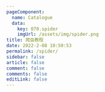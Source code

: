```yaml
---
pageComponent:
  name: Catalogue
  data:
    key: 070.spider
    imgUrl: /assets/img/spider.png
title: 爬虫教程
date: 2022-2-08 10:50:53
permalink: /spider/
sidebar: false
article: false
comment: false
comments: false
editLink: false
---
```

